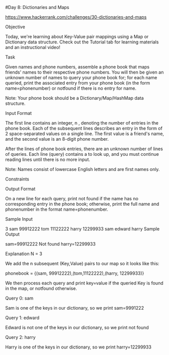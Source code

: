 #Day 8: Dictionaries and Maps

https://www.hackerrank.com/challenges/30-dictionaries-and-maps

Objective

Today, we're learning about Key-Value pair mappings using a Map or Dictionary data structure. Check out the Tutorial tab for learning materials and an instructional video!

Task

Given names and phone numbers, assemble a phone book that maps friends' names to their respective phone numbers. You will then be given an unknown number of names to query your phone book for; for each name queried, print the associated entry from your phone book (in the form name=phonenumber) or notfound if there is no entry for name.

Note: Your phone book should be a Dictionary/Map/HashMap data structure.

Input Format

The first line contains an integer, n , denoting the number of entries in the phone book. Each of the subsequent lines describes an entry in the form of 2 space-separated values on a single line. The first value is a friend's name, and the second value is an 8-digit phone number.

After the lines of phone book entries, there are an unknown number of lines of queries. Each line (query) contains a to look up, and you must continue reading lines until there is no more input.

Note: Names consist of lowercase English letters and are first names only.

Constraints

Output Format

On a new line for each query, print not found if the name has no corresponding entry in the phone book; otherwise, print the full name and phonenumber in the format name=phonenumber.

Sample Input

3 sam 99912222 tom 11122222 harry 12299933 sam edward harry Sample Output

sam=99912222 Not found harry=12299933

Explanation N = 3

We add the n subsequent (Key,Value) pairs to our map so it looks like this:

phonebook = {(sam, 99912222),(tom,11122222),(harry, 12299933)}

We then process each query and print key=value if the queried Key is found in the map, or notfound otherwise.

Query 0: sam

Sam is one of the keys in our dictionary, so we print sam=9991222

Query 1: edward

Edward is not one of the keys in our dictionary, so we print not found

Query 2: harry

Harry is one of the keys in our dictionary, so we print harry=12299933